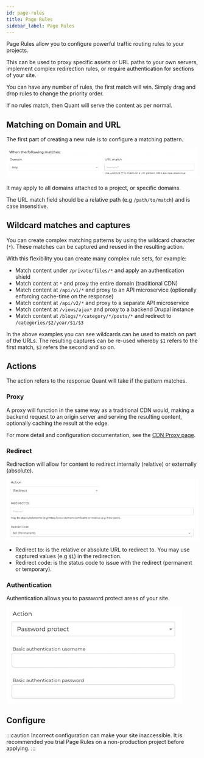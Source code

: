 ```yaml
---
id: page-rules
title: Page Rules
sidebar_label: Page Rules
---
```


Page Rules allow you to configure powerful traffic routing rules to your projects.

This can be used to proxy specific assets or URL paths to your own servers, implement complex redirection rules, or require authentication for sections of your site.

You can have any number of rules, the first match will win. Simply drag and drop rules to change the priority order.

If no rules match, then Quant will serve the content as per normal.


## Matching on Domain and URL

The first part of creating a new rule is to configure a matching pattern.

![Create URL match](/img/rules-match.png)

It may apply to all domains attached to a project, or specific domains.

The URL match field should be a relative path (e.g `/path/to/match`) and is case insensitive.

## Wildcard matches and captures

You can create complex matching patterns by using the wildcard character (`*`). These matches can be captured and reused in the resulting action.

With this flexibility you can create many complex rule sets, for example:

  * Match content under `/private/files/*` and apply an authentication shield
  * Match content at `*` and proxy the entire domain (traditional CDN)
  * Match content at `/api/v1/*` and proxy to an API microservice (optionally enforcing cache-time on the response)
  * Match content at `/api/v2/*` and proxy to a separate API microservice
  * Match content at `/views/ajax*` and proxy to a backend Drupal instance
  * Match content at `/blogs/*/category/*/posts/*` and redirect to `/categories/$2/year/$1/$3`

In the above examples you can see wildcards can be used to match on part of the URLs. The resulting captures can be re-used whereby `$1` refers to the first match, `$2` refers the second and so on.


## Actions

The action refers to the response Quant will take if the pattern matches.

### Proxy

A proxy will function in the same way as a traditional CDN would, making a backend request to an origin server and serving the resulting content, optionally caching the result at the edge.

For more detail and configuration documentation, see the [CDN Proxy page](./page-rules-proxy).

### Redirect

Redirection will allow for content to redirect internally (relative) or externally (absolute).

![Redirect configuration](/img/rules-redirect.png)

* Redirect to: is the relative or absolute URL to redirect to. You may use captured values (e.g `$1`) in the redirection.
* Redirect code: is the status code to issue with the redirect (permanent or temporary).


### Authentication

Authentication allows you to password protect areas of your site.

![Authentication configuration](/img/rules-auth.png)


## Configure

:::caution
Incorrect configuration can make your site inaccessible. It is recommended you trial Page Rules on a non-production project before applying.
:::